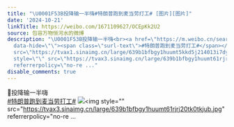 ```yaml
---
title: "\U0001F53B投降输一半嗨#特朗普跑到麦当劳打工# [图片][图片]"
date: '2024-10-21'
linkTitle: https://weibo.com/1671109627/OCEpKk2U2
source: 包容万物恒河水的微博
description: "\U0001F53B投降输一半嗨<br><a href=\"https://m.weibo.cn/search?containerid=231522type%3D1%26t%3D10%26q%3D%23%E7%89%B9%E6%9C%97%E6%99%AE%E8%B7%91%E5%88%B0%E9%BA%A6%E5%BD%93%E5%8A%B3%E6%89%93%E5%B7%A5%23&amp;extparam=%23%E7%89%B9%E6%9C%97%E6%99%AE%E8%B7%91%E5%88%B0%E9%BA%A6%E5%BD%93%E5%8A%B3%E6%89%93%E5%B7%A5%23\"
  data-hide=\"\"><span class=\"surl-text\">#特朗普跑到麦当劳打工#</span></a> <img style=\"\"
  src=\"https://tvax1.sinaimg.cn/large/639b1bfbgy1huumt5kkd5j214013i7dy.jpg\" referrerpolicy=\"no-referrer\"><img
  style=\"\" src=\"https://tvax3.sinaimg.cn/large/639b1bfbgy1huumt61rjrj20tk0tkjub.jpg\"
  referrerpolicy=\"no-re ..."
disable_comments: true
---
```

🔻投降输一半嗨<br><a href="https://m.weibo.cn/search?containerid=231522type%3D1%26t%3D10%26q%3D%23%E7%89%B9%E6%9C%97%E6%99%AE%E8%B7%91%E5%88%B0%E9%BA%A6%E5%BD%93%E5%8A%B3%E6%89%93%E5%B7%A5%23&amp;extparam=%23%E7%89%B9%E6%9C%97%E6%99%AE%E8%B7%91%E5%88%B0%E9%BA%A6%E5%BD%93%E5%8A%B3%E6%89%93%E5%B7%A5%23" data-hide=""><span class="surl-text">#特朗普跑到麦当劳打工#</span></a> <img style="" src="https://tvax1.sinaimg.cn/large/639b1bfbgy1huumt5kkd5j214013i7dy.jpg" referrerpolicy="no-referrer"><img style="" src="https://tvax3.sinaimg.cn/large/639b1bfbgy1huumt61rjrj20tk0tkjub.jpg" referrerpolicy="no-re ...